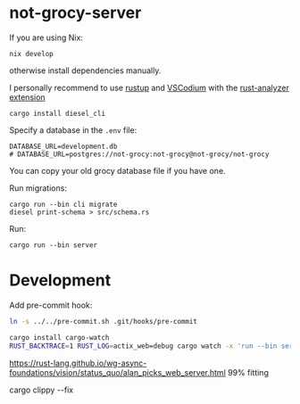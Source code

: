 # not-grocy-server

If you are using Nix:
```
nix develop
```
otherwise install dependencies manually.

I personally recommend to use [rustup](https://www.rust-lang.org/tools/install) and [VSCodium](https://vscodium.com/#install) with the [rust-analyzer extension](https://marketplace.visualstudio.com/items?itemName=matklad.rust-analyzer)

```
cargo install diesel_cli
```

Specify a database in the `.env` file:
```
DATABASE_URL=development.db
# DATABASE_URL=postgres://not-grocy:not-grocy@not-grocy/not-grocy
```

You can copy your old grocy database file if you have one.

Run migrations:
```
cargo run --bin cli migrate
diesel print-schema > src/schema.rs
```

Run:
```
cargo run --bin server
```

# Development

Add pre-commit hook:
```bash
ln -s ../../pre-commit.sh .git/hooks/pre-commit
```

```bash
cargo install cargo-watch
RUST_BACKTRACE=1 RUST_LOG=actix_web=debug cargo watch -x 'run --bin server'
```

https://rust-lang.github.io/wg-async-foundations/vision/status_quo/alan_picks_web_server.html
99% fitting

cargo clippy --fix